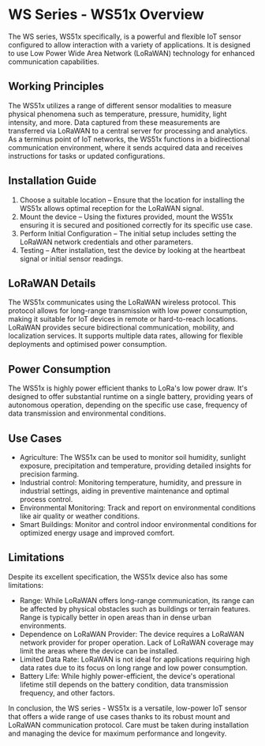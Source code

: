 # WS Series - WS51x Overview 

The WS series, WS51x specifically, is a powerful and flexible IoT sensor configured to allow interaction with a variety of applications. It is designed to use Low Power Wide Area Network (LoRaWAN) technology for enhanced communication capabilities. 

## Working Principles 

The WS51x utilizes a range of different sensor modalities to measure physical phenomena such as temperature, pressure, humidity, light intensity, and more. Data captured from these measurements are transferred via LoRaWAN to a central server for processing and analytics. As a terminus point of IoT networks, the WS51x functions in a bidirectional communication environment, where it sends acquired data and receives instructions for tasks or updated configurations.

## Installation Guide 

1. Choose a suitable location – Ensure that the location for installing the WS51x allows optimal reception for the LoRaWAN signal.
2. Mount the device – Using the fixtures provided, mount the WS51x ensuring it is secured and positioned correctly for its specific use case.
3. Perform Initial Configuration – The initial setup includes setting the LoRaWAN network credentials and other parameters.
4. Testing – After installation, test the device by looking at the heartbeat signal or initial sensor readings.

## LoRaWAN Details

The WS51x communicates using the LoRaWAN wireless protocol. This protocol allows for long-range transmission with low power consumption, making it suitable for IoT devices in remote or hard-to-reach locations. LoRaWAN provides secure bidirectional communication, mobility, and localization services. It supports multiple data rates, allowing for flexible deployments and optimised power consumption.

## Power Consumption

The WS51x is highly power efficient thanks to LoRa's low power draw. It's designed to offer substantial runtime on a single battery, providing years of autonomous operation, depending on the specific use case, frequency of data transmission and environmental conditions.

## Use Cases

- Agriculture: The WS51x can be used to monitor soil humidity, sunlight exposure, precipitation and temperature, providing detailed insights for precision farming.
- Industrial control: Monitoring temperature, humidity, and pressure in industrial settings, aiding in preventive maintenance and optimal process control.
- Environmental Monitoring: Track and report on environmental conditions like air quality or weather conditions.
- Smart Buildings: Monitor and control indoor environmental conditions for optimized energy usage and improved comfort.

## Limitations

Despite its excellent specification, the WS51x device also has some limitations:

- Range: While LoRaWAN offers long-range communication, its range can be affected by physical obstacles such as buildings or terrain features. Range is typically better in open areas than in dense urban environments.
- Dependence on LoRaWAN Provider: The device requires a LoRaWAN network provider for proper operation. Lack of LoRaWAN coverage may limit the areas where the device can be installed.
- Limited Data Rate: LoRaWAN is not ideal for applications requiring high data rates due to its focus on long range and low power consumption.
- Battery Life: While highly power-efficient, the device's operational lifetime still depends on the battery condition, data transmission frequency, and other factors.

In conclusion, the WS series - WS51x is a versatile, low-power IoT sensor that offers a wide range of use cases thanks to its robust mount and LoRaWAN communication protocol. Care must be taken during installation and managing the device for maximum performance and longevity.
